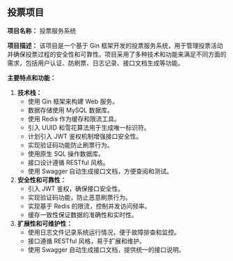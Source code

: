 ## 投票项目

**项目名称：** 投票服务系统 

**项目描述：** 该项目是一个基于 Gin 框架开发的投票服务系统，用于管理投票活动并确保投票过程的安全性和可靠性。项目采用了多种技术和功能来满足不同方面的需求，包括用户认证、防刷票、日志记录、接口文档生成等功能。

**主要特点和功能：**

1. **技术栈：**
   * 使用 Gin 框架来构建 Web 服务。
   * 数据存储使用 MySQL 数据库。
   * 使用 Redis 作为缓存和限流工具。
   * 引入 UUID 和雪花算法用于生成唯一标识符。
   * 计划引入 JWT 鉴权机制增强接口安全性。
   * 实现验证码功能防止刷票行为。
   * 使用原生 SQL 操作数据库。
   * 接口设计遵循 RESTful 风格。
   * 使用 Swagger 自动生成接口文档，方便查阅和测试。
2. **安全性和可靠性：**
   * 引入 JWT 鉴权，确保接口安全性。
   * 实现验证码功能，防止恶意刷票行为。
   * 实现基于 Redis 的限流，控制并发访问频率。
   * 缓存一致性保证数据的准确性和实时性。
3. **扩展性和可维护性：**
   * 使用日志文件记录系统运行情况，便于故障排查和监控。
   * 接口遵循 RESTful 风格，易于扩展和维护。
   * 使用 Swagger 自动生成接口文档，提供统一的接口说明。